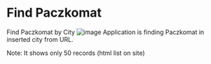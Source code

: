 # Find Paczkomat
 Find Paczkomat by City
![image](https://user-images.githubusercontent.com/66377435/201891900-6f67f53e-98dc-4e70-81f8-ba09a2f8592f.png)
Application is finding Paczkomat in inserted city from URL.

Note: It shows only 50 records (html list on site)
